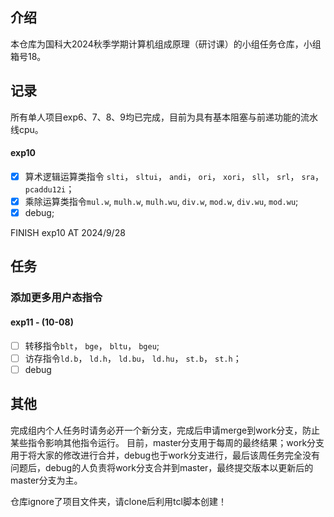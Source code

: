 ## 介绍
本仓库为国科大2024秋季学期计算机组成原理（研讨课）的小组任务仓库，小组箱号18。

## 记录
所有单人项目exp6、7、8、9均已完成，目前为具有基本阻塞与前递功能的流水线cpu。

#### exp10
- [x]  算术逻辑运算类指令 `slti`， `sltui`， `andi`， `ori`， `xori`， `sll`， `srl`， `sra`， `pcaddu12i`；
- [x]  乘除运算类指令`mul.w`, `mulh.w`, `mulh.wu`, `div.w`, `mod.w`, `div.wu`, `mod.wu`;
- [x]  debug;

FINISH exp10 AT 2024/9/28

## 任务

### 添加更多用户态指令
#### exp11   - (10-08)
- [ ]  转移指令`blt`， `bge`， `bltu`， `bgeu`;
- [ ]  访存指令`ld.b`， `ld.h`， `ld.bu`， `ld.hu`， `st.b`， `st.h`；
- [ ]  debug

## 其他
完成组内个人任务时请务必开一个新分支，完成后申请merge到work分支，防止某些指令影响其他指令运行。
目前，master分支用于每周的最终结果；work分支用于将大家的修改进行合并，debug也于work分支进行，最后该周任务完全没有问题后，debug的人负责将work分支合并到master，最终提交版本以更新后的master分支为主。

仓库ignore了项目文件夹，请clone后利用tcl脚本创建！
